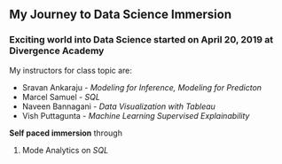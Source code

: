 ## My Journey to Data Science Immersion

### Exciting world into Data Science started on April 20, 2019 at Divergence Academy
My instructors for class topic are:
- Sravan Ankaraju - _Modeling for Inference, Modeling for Predicton_
- Marcel Samuel - _SQL_
- Naveen Bannagani - _Data Visualization with Tableau_
- Vish Puttagunta - _Machine Learning Supervised Explainability_
  
**Self paced immersion** through
1. Mode Analytics on _SQL_
